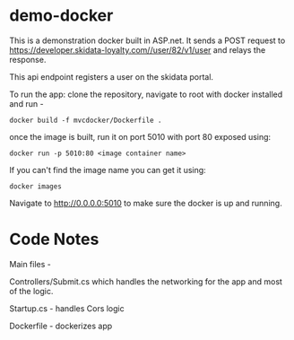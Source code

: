 # demo-docker

This is a demonstration docker built in ASP.net. It sends a POST request to https://developer.skidata-loyalty.com//user/82/v1/user and relays the response. 

This api endpoint registers a user on the skidata portal.

To run the app: clone the repository, navigate to root with docker installed and run - 

	docker build -f mvcdocker/Dockerfile .

once the image is built, run it on port 5010 with port 80 exposed using:

	docker run -p 5010:80 <image container name>

If you can't find the image name you can get it using:

	docker images

Navigate to http://0.0.0.0:5010 to make sure the docker is up and running.


# Code Notes
Main files - 

Controllers/Submit.cs which handles the networking for the app and most of the logic.

Startup.cs - handles Cors logic

Dockerfile - dockerizes app
